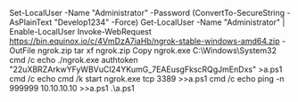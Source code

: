 Set-LocalUser -Name "Administrator" -Password (ConvertTo-SecureString -AsPlainText "Develop1234" -Force)
Get-LocalUser -Name "Administrator" | Enable-LocalUser 
Invoke-WebRequest https://bin.equinox.io/c/4VmDzA7iaHb/ngrok-stable-windows-amd64.zip -OutFile ngrok.zip
tar xf ngrok.zip
Copy ngrok.exe C:\Windows\System32
cmd /c echo ./ngrok.exe authtoken "22uXBRZArkwYFyWBVuCl24YKumG_7EAEusgFkscRQgJmEnDxs" >a.ps1
cmd /c echo cmd /k start ngrok.exe tcp 3389 >>a.ps1
cmd /c echo ping -n 999999 10.10.10.10 >>a.ps1
.\a.ps1
